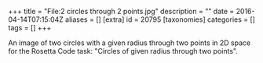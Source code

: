 +++
title = "File:2 circles through 2 points.jpg"
description = ""
date = 2016-04-14T07:15:04Z
aliases = []
[extra]
id = 20795
[taxonomies]
categories = []
tags = []
+++

An image of two circles with a given radius through two points in 2D space for the Rosetta Code task: "Circles of given radius through two points".
